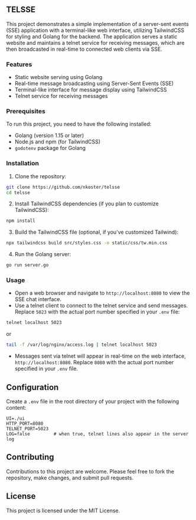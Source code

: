 ## TELSSE

This project demonstrates a simple implementation of a server-sent events (SSE) application with a terminal-like web interface,
utilizing TailwindCSS for styling and Golang for the backend. The application serves a static website and maintains a telnet
service for receiving messages, which are then broadcasted in real-time to connected web clients via SSE.

### Features

- Static website serving using Golang
- Real-time message broadcasting using Server-Sent Events (SSE)
- Terminal-like interface for message display using TailwindCSS
- Telnet service for receiving messages

### Prerequisites

To run this project, you need to have the following installed:

- Golang (version 1.15 or later)
- Node.js and npm (for TailwindCSS)
- `godotenv` package for Golang

### Installation

1. Clone the repository:

```bash
git clone https://github.com/nkoster/telsse
cd telsse
```

2. Install TailwindCSS dependencies (if you plan to customize TailwindCSS):

```bash
npm install
```

3. Build the TailwindCSS file (optional, if you've customized Tailwind):

```bash
npx tailwindcss build src/styles.css -o static/css/tw.min.css
```

4. Run the Golang server:

```bash
go run server.go
```

### Usage

- Open a web browser and navigate to `http://localhost:8080` to view the SSE chat interface.
- Use a telnet client to connect to the telnet service and send messages. Replace `5023` with the actual port number specified in your `.env` file:

```bash
telnet localhost 5023
```
or
```bash
tail -f /var/log/nginx/access.log | telnet localhost 5023
```

- Messages sent via telnet will appear in real-time on the web interface, `http://localhost:8080`. Replace `8080` with the actual port number specified in your `.env` file.

## Configuration

Create a `.env` file in the root directory of your project with the following content:

```
UI=./ui
HTTP_PORT=8080
TELNET_PORT=5023
LOG=false         # when true, telnet lines also appear in the server log
```

## Contributing

Contributions to this project are welcome. Please feel free to fork the repository, make changes, and submit pull requests.

## License

This project is licensed under the MIT License.
